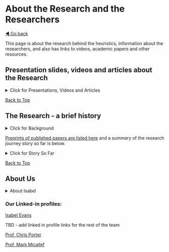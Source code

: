 <a name="TopofPage"></a>
# About the Research and the Researchers
[◄ Go back](../README.md)

This page is about the research behind the heuristics, information about the researchers, and also has links to videos, academic papers and other resources.

## Presentation slides, videos and articles about the Research
<details openclose>
<summary>Click for Presentations, Videos and Articles</summary>

Podcasts:
- [Chat with Richard Seidl about stereotyping](https://www.youtube.com/watch?v=fn3Q3Gex_dE)
- [Chat with Lisa Crispin and Janet Gregory about job titles](https://www.youtube.com/watch?v=NaH_6iE6rW0) 

If you want a brief summary, here is [an article "Just a tester?"](https://www.womenwhotest.com/2023/04/14/just-a-tester-a-report-part-way-through-data/) from 2023 which summarises the research to that point and highlights of the findings. There are also [summaries on Isabel's blog](https://isabelevansconsultancy.wordpress.com/) reporting on research progress.

Here are links to some earlier videos about the research. They are each about 30-50 minutes long.

1. [Talk about the research from 2020 YouTube video): "Illusions, Magic and Test Automation"](https://www.youtube.com/watch?v=EAEG3CzZzVY) from Code Camp Romania.
2. [Report on the research from 2022: "Who is Testing? Do tools help and support them?" (YouTube video)](https://www.youtube.com/watch?v=JhmZpnZO_ys) from TestMu conference.
3. [Webinar from 2022 "Who is testing?"](https://www.bigmarker.com/techwell-corporation/Who-Is-Testing-A-Reflection-Part-Way-Through-Data-Analysis) from Techwell.
4. [Interview with Agiletest (YouTube video)](https://www.youtube.com/watch?v=0fZlOqjmZqQ) from Agiletest Invites.

Presentations at industry conferences:
-TBD add links to industry presentation slide sets in the DOwnloads folder.
  
</details>



[Back to Top](#TopofPage)

## The Research - a brief history 

<details close>
<summary>Click for Background</summary>

###	Background
After nearly four decades working in the IT industry, mainly in software testing, latterly as a consultant and trainer, Isabel had observed that teams and organizations didn’t have the successes they anticipated with adoption of tools to support testing. Wanting to understand the blockers to test tool adoption and what might overcome these, with an initial idea that improving the usability of tools would help people adopt them and use them successfully, she started a post-graduate study at University of Malta to give a structure for researching the ideas. Isabel is working with Prof. Chris Porter and Prof. Mark Micallef who are her academic supervisors.

</details>


[Preprints of published papers are listed here](preprints.md) and a summary of the research journey story so far is below. 

<details close>
<summary>Click for Story So Far</summary>

###	Story So Far

![Diagram building up the research from its foundations to the heuristics. From the bottom of the diagram: We asked the question "What are the experiences of testers with their tools?", we used that data to publish three papers: "Stuck in Limbo with Magical Solutions"; "Scared, Frustrated and Quietly Proud" and "The Illusion of Usability". These findings are the foundation for work we did to ask "Who is testing?" (Paper "From artists to urban planners: who is testing and why it matters"). We then asked "How could test tool design be more focused on testers?", started to design heuristics and a framework, which led to the paper "The Shape of Heuristics". We designed the heuristics in this repository. And we are also working on a framework for people-focused, evidence-based test tool design. ][R-pyramid](research-pyramid.jpg)

[R-pyramid]: research-pyramid.jpg
TBD update diagram to show later stages

Links to the published versions of the papers are below, and you can also [download a preprint draft](preprints.md) if you cannot access the publishers' libraries.

**Stories about experiences with test tools:** In the initial stage of the research we went out to industry with a simple question “tell me a story about your experiences with test tools” via interviews, surveys and workshops, and was startled by the results. These were:
1.	Testers’ lived experience is adversely affected by poor tools (Papers: “[Stuck in Limbo with Magical Solutions](https://www.scitepress.org/Link.aspx?doi=10.5220/0009091801950202)” and “[Scared, Frustrated and Quietly Proud](https://dl.acm.org/doi/abs/10.1145/3452853.3452872)”). 
2.	Usability was the major concern about the tools, followed by organizational impacts on tool use. All the other quality attributes of the tool made up about one third of the total concerns.
3.	Attempts to improve usability of tools had sometimes made the overall experience of the tool worse (Paper: “[Test Tools: An Illusion of Usability?](https://ieeexplore.ieee.org/abstract/document/9155938)”):
    -	Usability was not enough by itself – other quality attributes are sometimes forgotten;
    -	Usability was often treated superficially by making the interface attractive but not improving workflows;
    -	Understanding of personas in testing was sometimes superficial – there was not an understanding of the range and type of people doing testing.

**Finding out who is testing software:** To better understand the potential in tester persona development, we asked "Who is testing?" in a further detailed survey which provided evidence of the heterogenous nature of the testing community, and the wide range of people’s characteristics, contexts, approaches, and requirements. The data indicated that the people designing tools may benefit from a framework to help them better understand testers and the contexts for testing. A paper "Breaking Tester Stereotypes: who is testing and why it matters" was presented in July 2024 at the BCS HCI 2024 conference and will be published by them. There is a [summary on a blog](https://isabelevansconsultancy.wordpress.com/2024/07/26/research-report-breaking-tester-stereotypes-who-is-testing-and-why-it-matters/) and [a preprint on this repository(preprints.md).

**Encapsulating findings in a usable summary:** Based on the data analysed so far, we are working on building a set of heuristics for tool designers to use when designing test tools. Iterating through a series of reviews of versions of the heuristics both with UX experts and practitioners, and with test experts and practitioners. The draft heuristics are [listed on this repository](README.md), with their explanations and suggested activities.

**Shaping the Heuristics:** First, we needed to understand how heuristics should be developed and what they look like. Should they be like Nielsen's Ten Heuristics? Like Bach and Bolton's FEW HICCUPS? Something different? We looked at many examples to see how heuristics are displayed and discovered that they have different levels of directedness and also that they are displayed in different formats. Working with UX practitioners and experts, we trialed and refined various styles for the heuristics and choose a format - the short questoin with explanation - used in this repository. (Paper "Communicating Heuristics" is in draft)
Based on that format, we then set out to design a set of heuristic questions, grounded in the research data collected earlier.

**Evaluating the Heuristics - expert reviews:** We have taken versions of the heuristics to test experts and practitioners to understand if the content of the heuristics indicate anything useful about the people who will use the test tools. That includes asking someone who had built a tool whether the heuristics would have changed their thinking when designing/building the tool, and a review with an accessibility expert.
We updated the heuristics based on the review comments, in an iterative process.

**Evaluating the Heuristics - case studies:** We are in the middle of the iterative build-review-refining of the heuristic set content through industry case studies to evaluate the heuristics in use.
Once the case studies have completed, we will refine the heuristics based on comments and observations of them in use, and publish.
This GitHub repository is here to support the case studies and capture the heuristics and supporting information.


</details>

[Back to Top](#TopofPage)
## About Us 

<details close>
<summary>About Isabel</summary>


### Isabel Evans - Researcher - my brief history

After more than 30 years in IT, on software industry projects, quality and testing practitioner I am now a part-time post-graduate student at the University of Malta. My research focuses on human factors in test automation. My interest in this topic arose from real-life experiences as a test manager, quality manager, and test consultant. I am an author, including a book, "Achieving Software Quality Through Teamwork", and chapters in "Agile Testing: How to Succeed in an eXtreme Testing Environment", "The Testing Practitioner", and "Foundations of Software Testing". I've spoken and told stories at software conferences worldwide, as well as chairing EuroSTAR (2019) and HUSTEF (2018). I am a Fellow of the British Computer Society and received the 2017 EuroSTAR Testing Excellence Award.

- [My linked-in profile](https://www.linkedin.com/in/isabelevans/)
- [My website](https://isabelevansuk.wordpress.com/)
- [My blog with consultancy stories](https://isabelevansconsultancy.wordpress.com/)
- [My other blog with stories about my interests](https://isabelevanswriting.wordpress.com/)

I do not use other social media. 


</details>


### Our Linked-in profiles:

[Isabel Evans](https://www.linkedin.com/in/isabelevans/)

TBD - add linked in profile links for the rest of the team

[Prof. Chris Porter](https://www.linkedin.com/in/chrisporter/)

[Prof. Mark Micallef](https://www.linkedin.com/in/micallefmark/)
